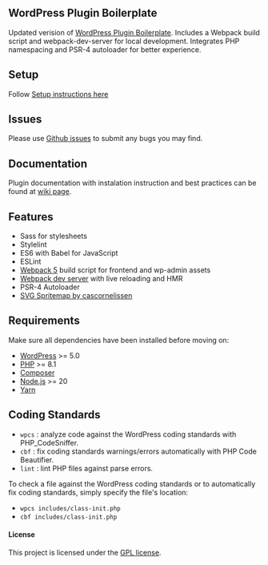 ## WordPress Plugin Boilerplate

Updated verision of [WordPress Plugin Boilerplate](https://github.com/DevinVinson/WordPress-Plugin-Boilerplate).
Includes a Webpack build script and webpack-dev-server for local development.
Integrates PHP namespacing and PSR-4 autoloader for better experience.

## Setup

Follow [Setup instructions here](https://github.com/code-soup/wordpress-plugin-boilerplate/wiki/04.-Installation)

## Issues

Please use [Github issues](https://github.com/code-soup/wordpress-plugin-boilerplate/issues) to submit any bugs you may find.

## Documentation

Plugin documentation with instalation instruction and best practices can be found at [wiki page](https://github.com/code-soup/wordpress-plugin-boilerplate/wiki).

## Features

-   Sass for stylesheets
-   Stylelint
-   ES6 with Babel for JavaScript
-   ESLint
-   [Webpack 5](https://webpack.github.io) build script for frontend and wp-admin assets
-   [Webpack dev server](https://github.com/webpack/webpack-dev-server) with live reloading and HMR
-   PSR-4 Autoloader
-   [SVG Spritemap by cascornelissen](https://github.com/cascornelissen/svg-spritemap-webpack-plugin)

## Requirements

Make sure all dependencies have been installed before moving on:

-   [WordPress](https://wordpress.org/) >= 5.0
-   [PHP](http://php.net/manual/en/install.php) >= 8.1
-   [Composer](https://getcomposer.org/download/)
-   [Node.js](http://nodejs.org/) >= 20
-   [Yarn](https://yarnpkg.com/en/docs/install)

## Coding Standards

-   `wpcs` : analyze code against the WordPress coding standards with PHP_CodeSniffer.
-   `cbf` : fix coding standards warnings/errors automatically with PHP Code Beautifier.
-   `lint` : lint PHP files against parse errors.

To check a file against the WordPress coding standards or to automatically fix coding standards, simply specify the file's location:

-   `wpcs includes/class-init.php`
-   `cbf includes/class-init.php`

#### License

This project is licensed under the [GPL license](http://www.gnu.org/licenses/gpl-3.0.txt).
